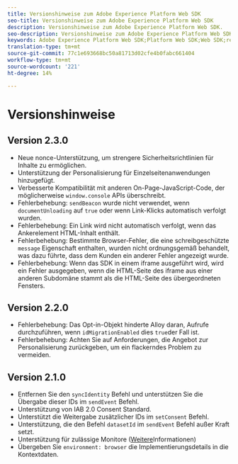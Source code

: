 ```yaml
---
title: Versionshinweise zum Adobe Experience Platform Web SDK
seo-title: Versionshinweise zum Adobe Experience Platform Web SDK
description: Versionshinweise zum Adobe Experience Platform Web SDK.
seo-description: Versionshinweise zum Adobe Experience Platform Web SDK.
keywords: Adobe Experience Platform Web SDK;Platform Web SDK;Web SDK;release notes;
translation-type: tm+mt
source-git-commit: 77c1e693668bc50a81713d02cfe4b0fabc661404
workflow-type: tm+mt
source-wordcount: '221'
ht-degree: 14%

---
```



# Versionshinweise

## Version 2.3.0

* Neue nonce-Unterstützung, um strengere Sicherheitsrichtlinien für Inhalte zu ermöglichen.
* Unterstützung der Personalisierung für Einzelseitenanwendungen hinzugefügt.
* Verbesserte Kompatibilität mit anderen On-Page-JavaScript-Code, der möglicherweise `window.console` APIs überschreibt.
* Fehlerbehebung: `sendBeacon` wurde nicht verwendet, wenn `documentUnloading` auf `true` oder wenn Link-Klicks automatisch verfolgt wurden.
* Fehlerbehebung: Ein Link wird nicht automatisch verfolgt, wenn das Ankerelement HTML-Inhalt enthält.
* Fehlerbehebung: Bestimmte Browser-Fehler, die eine schreibgeschützte `message` Eigenschaft enthalten, wurden nicht ordnungsgemäß behandelt, was dazu führte, dass dem Kunden ein anderer Fehler angezeigt wurde.
* Fehlerbehebung: Wenn das SDK in einem iframe ausgeführt wird, wird ein Fehler ausgegeben, wenn die HTML-Seite des iframe aus einer anderen Subdomäne stammt als die HTML-Seite des übergeordneten Fensters.

## Version 2.2.0

* Fehlerbehebung: Das Opt-in-Objekt hinderte Alloy daran, Aufrufe durchzuführen, wenn `idMigrationEnabled` dies `true`der Fall ist.
* Fehlerbehebung: Achten Sie auf Anforderungen, die Angebot zur Personalisierung zurückgeben, um ein flackerndes Problem zu vermeiden.

## Version 2.1.0

* Entfernen Sie den `syncIdentity` Befehl und unterstützen Sie die Übergabe dieser IDs im `sendEvent` Befehl.
* Unterstützung von IAB 2.0 Consent Standard.
* Unterstützt die Weitergabe zusätzlicher IDs im `setConsent` Befehl.
* Unterstützung, die den Befehl `datasetId` im `sendEvent` Befehl außer Kraft setzt.
* Unterstützung für zulässige Monitore ([Weitere](https://github.com/adobe/alloy/wiki/Monitoring-Hooks)Informationen)
* Übergeben Sie `environment: browser` die Implementierungsdetails in die Kontextdaten.
